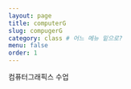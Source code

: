 ```yaml
---
layout: page
title: computerG
slug: compugerG
category: class # 어느 메뉴 밑으로?
menu: false
order: 1
---
```

컴퓨터그래픽스 수업